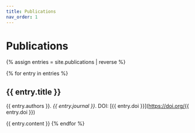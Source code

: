 ```yaml
---
title: Publications
nav_order: 1
---
```


# Publications

{% assign entries = site.publications | reverse %}

{% for entry in entries %}
## {{ entry.title }}

{{ entry.authors }}. _{{ entry.journal }}_. DOI: [{{ entry.doi }}](https://doi.org/{{ entry.doi }})

{{ entry.content }}
{% endfor %}

